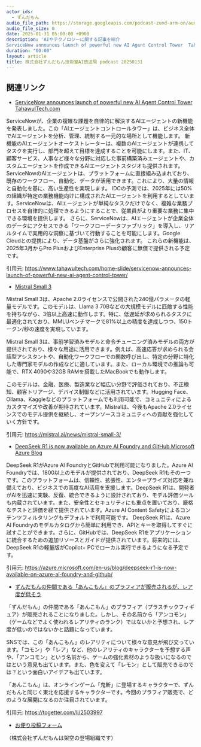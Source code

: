 ```yaml
---
actor_ids:
  - ずんだもん
audio_file_path: https://storage.googleapis.com/podcast-zund-arm-on/audio/株式会社ずんだもん技術室AI放送局_podcast_20250131.mp3
audio_file_size: 0
date: 2025-01-31 05:00:00 +0900
description: 'AIやテクノロジーに関する記事を紹介  
ServiceNow announces launch of powerful new AI Agent Control Tower  TahawulTech.com、Mistral Small 3、DeepSeek R1 is now available on Azure AI Foundry and GitHub  Microsoft Azure Blog、ずんだもんの仲間である「あんこもん」のプラフィアが販売されるが、レア度が低そう'
duration: "00:00"
layout: article
title: 株式会社ずんだもん技術室AI放送局 podcast 20250131
---
```


## 関連リンク


- [ServiceNow announces launch of powerful new AI Agent Control Tower  TahawulTech.com](https://www.tahawultech.com/home-slide/servicenow-announces-launch-of-powerful-new-ai-agent-control-tower/)  


ServiceNowが、企業の複雑な課題を自律的に解決するAIエージェントの新機能を発表しました。この「AIエージェントコントロールタワー」は、ビジネス全体でAIエージェントを分析、管理、統制する一元的な場所として機能します。
新機能のAIエージェントオーケストレーターは、複数のAIエージェントが連携してタスクを実行し、部門を超えて目標を達成することを可能にします。また、IT、顧客サービス、人事など様々な分野に対応した事前構築済みエージェントや、カスタムエージェントを作成できるAIエージェントスタジオも提供されます。
ServiceNowのAIエージェントは、プラットフォームに直接組み込まれており、既存のワークフロー、自動化、データが活用できます。これにより、大量の情報と自動化を基に、高い生産性を実現します。
IDCの予測では、2025年には50%の組織が特定の業務機能向けに構成されたAIエージェントを利用するとしています。ServiceNowは、AIエージェントが単純なタスクだけでなく、複雑な業務プロセスを自律的に処理できるようにすることで、従業員がより重要な業務に集中できる環境を提供します。
さらに、ServiceNowは、AIエージェントが企業全体のデータにアクセスできる「ワークフローデータファブリック」を導入し、リアルタイムで実用的な洞察に基づいて行動することを可能にします。Google Cloudとの提携により、データ基盤がさらに強化されます。
これらの新機能は、2025年3月からPro PlusおよびEnterprise Plusの顧客に無償で提供される予定です。


引用元: https://www.tahawultech.com/home-slide/servicenow-announces-launch-of-powerful-new-ai-agent-control-tower/


- [Mistral Small 3](https://mistral.ai/news/mistral-small-3/)  


Mistral Small 3は、Apache 2.0ライセンスで公開された240億パラメータの軽量モデルです。このモデルは、Llama 3 70Bなどの大規模モデルに匹敵する性能を持ちながら、3倍以上高速に動作します。特に、低遅延が求められるタスクに最適化されており、MMLUベンチマークで81%以上の精度を達成しつつ、150トークン/秒の速度を実現しています。

Mistral Small 3は、事前学習済みモデルと命令チューニング済みモデルの両方が提供されており、様々な用途に活用できます。例えば、高速応答が求められる会話型アシスタントや、自動化ワークフローでの関数呼び出し、特定の分野に特化した専門家モデルの作成などに適しています。また、ローカル環境での推論も可能で、RTX 4090や32GB RAMを搭載したMacBookでも動作します。

このモデルは、金融、医療、製造業など幅広い分野で評価されており、不正検知、顧客トリアージ、デバイス制御などに活用されています。Hugging Face、Ollama、Kaggleなどのプラットフォームでも利用可能で、コミュニティによるカスタマイズや改善が期待されています。Mistralは、今後もApache 2.0ライセンスでのモデル提供を継続し、オープンソースコミュニティへの貢献を強化していく方針です。


引用元: https://mistral.ai/news/mistral-small-3/


- [DeepSeek R1 is now available on Azure AI Foundry and GitHub  Microsoft Azure Blog](https://azure.microsoft.com/en-us/blog/deepseek-r1-is-now-available-on-azure-ai-foundry-and-github/)  


DeepSeek R1がAzure AI FoundryとGitHubで利用可能になりました。Azure AI Foundryでは、1800以上のモデルが提供されており、DeepSeek R1もその一つです。このプラットフォームは、信頼性、拡張性、エンタープライズ対応を兼ね備えており、ビジネスでの高度なAI活用を支援します。DeepSeek R1は、開発者がAIを迅速に実験、反復、統合できるように設計されており、モデル評価ツールも内蔵されています。また、安全性とセキュリティにも重点を置いており、厳格なテストと評価を経て提供されています。Azure AI Content Safetyによるコンテンツフィルタリングもデフォルトで利用可能です。
DeepSeek R1は、Azure AI Foundryのモデルカタログから簡単に利用でき、APIとキーを取得してすぐに試すことができます。さらに、GitHubでは、DeepSeek R1をアプリケーションに統合するための追加リソースとガイドが提供されています。将来的には、DeepSeek R1の軽量版がCopilot+ PCでローカル実行できるようになる予定です。


引用元: https://azure.microsoft.com/en-us/blog/deepseek-r1-is-now-available-on-azure-ai-foundry-and-github/


- [ずんだもんの仲間である「あんこもん」のプラフィアが販売されるが、レア度が低そう](https://togetter.com/li/2503997)  


「ずんだもん」の仲間である「あんこもん」のプラフィア（プラスチックフィギュア）が販売されることになりました。しかし、その名前から「アンコモン」（ゲームなどでよく使われるレアリティのランク）ではないかと予想され、レア度が低いのではないかと話題になっています。

SNSでは、この「あんこもん」のレアリティについて様々な意見が飛び交っています。「コモン」や「レア」など、他のレアリティのキャラクターを予想する声や、「アンコモン」という名前から、ゲームの強化素材のような扱いになるのではという意見も出ています。また、色を変えて「レモン」として販売できるのでは？という面白いアイデアも出ています。

「あんこもん」は、オンラインゲーム「鬼斬」に登場するキャラクターで、ずんだもんと同じく東北を応援するキャラクターです。今回のプラフィア販売で、どのような展開になるのか注目されています。


引用元: https://togetter.com/li/2503997



- [お便り投稿フォーム](https://forms.gle/ffg4JTfqdiqK62qf9)

（株式会社ずんだもんは架空の登場組織です）
